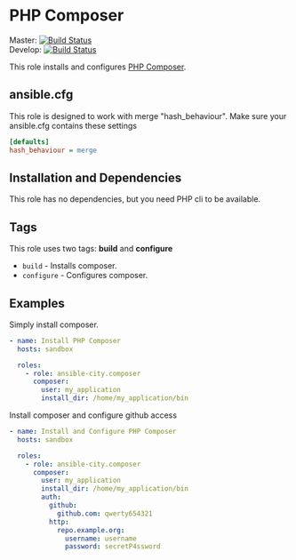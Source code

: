 # PHP Composer

Master: [![Build Status](https://travis-ci.org/ansible-city/composer.svg?branch=master)](https://travis-ci.org/ansible-city/composer)  
Develop: [![Build Status](https://travis-ci.org/ansible-city/composer.svg?branch=develop)](https://travis-ci.org/ansible-city/composer)

This role installs and configures [PHP Composer](https://getcomposer.org/).




## ansible.cfg

This role is designed to work with merge "hash_behaviour". Make sure your
ansible.cfg contains these settings

```INI
[defaults]
hash_behaviour = merge
```




## Installation and Dependencies

This role has no dependencies, but you need PHP cli to be available.




## Tags

This role uses two tags: **build** and **configure**

* `build` - Installs composer.
* `configure` - Configures composer.




## Examples

Simply install composer.

```YAML
- name: Install PHP Composer
  hosts: sandbox

  roles:
    - role: ansible-city.composer
      composer:
        user: my_application
        install_dir: /home/my_application/bin
```

Install composer and configure github access

```YAML
- name: Install and Configure PHP Composer
  hosts: sandbox

  roles:
    - role: ansible-city.composer
      composer:
        user: my_application
        install_dir: /home/my_application/bin
        auth:
          github:
            github.com: qwerty654321
          http:
            repo.example.org:
              username: username
              password: secretP4ssword
```
